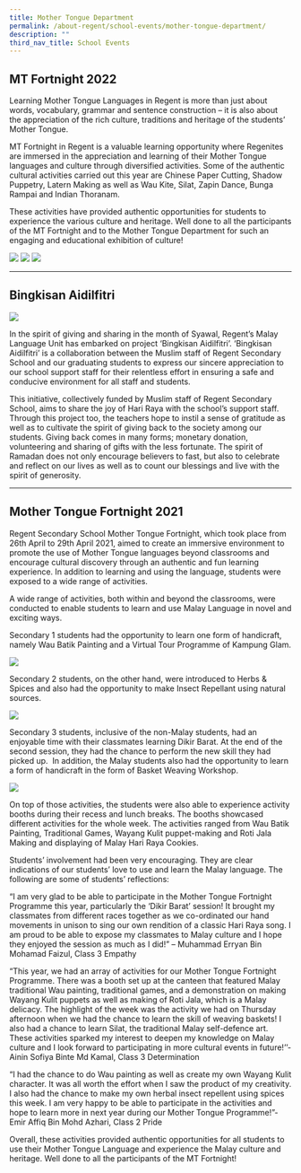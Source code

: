 ```yaml
---
title: Mother Tongue Department
permalink: /about-regent/school-events/mother-tongue-department/
description: ""
third_nav_title: School Events
---
```

## **MT Fortnight 2022**

Learning Mother Tongue Languages in Regent is more than just about words, vocabulary, grammar and sentence construction – it is also about the appreciation of the rich culture, traditions and heritage of the students’ Mother Tongue.

MT Fortnight in Regent is a valuable learning opportunity where Regenites are immersed in the appreciation and learning of their Mother Tongue languages and culture through diversified activities. Some of the authentic cultural activities carried out this year are Chinese Paper Cutting, Shadow Puppetry, Latern Making as well as Wau Kite, Silat, Zapin Dance, Bunga Rampai and Indian Thoranam.

These activities have provided authentic opportunities for students to experience the various culture and heritage. Well done to all the participants of the MT Fortnight and to the Mother Tongue Department for such an engaging and educational exhibition of culture!

![](/images/School%20Events/Mother%20Tongue%20Department/MTDept-1_MTFortnight2022-1.jpg)
![](/images/School%20Events/Mother%20Tongue%20Department/MTDept-2_MTFortnight2022-2.jpg)
![](/images/School%20Events/Mother%20Tongue%20Department/MTDept-3_MTFortnight2022-3.jpg)

---

## **Bingkisan Aidilfitri**

![](/images/School%20Events/Mother%20Tongue%20Department/MTDept-4_BingkisanAidilfitri2021.jpg)

In the spirit of giving and sharing in the month of Syawal, Regent’s Malay Language Unit has embarked on project ‘Bingkisan Aidilfitri’. ‘Bingkisan Aidilfitri’ is a collaboration between the Muslim staff of Regent Secondary School and our graduating students to express our sincere appreciation to our school support staff for their relentless effort in ensuring a safe and conducive environment for all staff and students.

This initiative, collectively funded by Muslim staff of Regent Secondary School, aims to share the joy of Hari Raya with the school’s support staff. Through this project too, the teachers hope to instil a sense of gratitude as well as to cultivate the spirit of giving back to the society among our students. Giving back comes in many forms; monetary donation, volunteering and sharing of gifts with the less fortunate. The spirit of Ramadan does not only encourage believers to fast, but also to celebrate and reflect on our lives as well as to count our blessings and live with the spirit of generosity.

---

## **Mother Tongue Fortnight 2021**

Regent Secondary School Mother Tongue Fortnight, which took place from 26th April to 29th April 2021, aimed to create an immersive environment to promote the use of Mother Tongue languages beyond classrooms and encourage cultural discovery through an authentic and fun learning experience. In addition to learning and using the language, students were exposed to a wide range of activities.

A wide range of activities, both within and beyond the classrooms, were conducted to enable students to learn and use Malay Language in novel and exciting ways.

Secondary 1 students had the opportunity to learn one form of handicraft, namely Wau Batik Painting and a Virtual Tour Programme of Kampung Glam.

![](/images/School%20Events/Mother%20Tongue%20Department/MTDept-5_MTFortnight2021-1.jpg)

Secondary 2 students, on the other hand, were introduced to Herbs & Spices and also had the opportunity to make Insect Repellant using natural sources.

![](/images/School%20Events/Mother%20Tongue%20Department/MTDept-6_MTFortnight2021-2.jpg)

Secondary 3 students, inclusive of the non-Malay students, had an enjoyable time with their classmates learning Dikir Barat. At the end of the second session, they had the chance to perform the new skill they had picked up.  In addition, the Malay students also had the opportunity to learn a form of handicraft in the form of Basket Weaving Workshop.

![](/images/School%20Events/Mother%20Tongue%20Department/MTDept-7_MTFortnight2021-3.jpg)

On top of those activities, the students were also able to experience activity booths during their recess and lunch breaks. The booths showcased different activities for the whole week. The activities ranged from Wau Batik Painting, Traditional Games, Wayang Kulit puppet-making and Roti Jala Making and displaying of Malay Hari Raya Cookies.

Students’ involvement had been very encouraging. They are clear indications of our students’ love to use and learn the Malay language. The following are some of students’ reflections:

“I am very glad to be able to participate in the Mother Tongue Fortnight Programme this year, particularly the ‘Dikir Barat’ session! It brought my classmates from different races together as we co-ordinated our hand movements in unison to sing our own rendition of a classic Hari Raya song. I am proud to be able to expose my classmates to Malay culture and I hope they enjoyed the session as much as I did!” – Muhammad Erryan Bin Mohamad Faizul, Class 3 Empathy

“This year, we had an array of activities for our Mother Tongue Fortnight Programme. There was a booth set up at the canteen that featured Malay traditional Wau painting, traditional games, and a demonstration on making Wayang Kulit puppets as well as making of Roti Jala, which is a Malay delicacy. The highlight of the week was the activity we had on Thursday afternoon when we had the chance to learn the skill of weaving baskets! I also had a chance to learn Silat, the traditional Malay self-defence art. These activities sparked my interest to deepen my knowledge on Malay culture and I look forward to participating in more cultural events in future!’’- Ainin Sofiya Binte Md Kamal, Class 3 Determination

“I had the chance to do Wau painting as well as create my own Wayang Kulit character. It was all worth the effort when I saw the product of my creativity. I also had the chance to make my own herbal insect repellent using spices this week. I am very happy to be able to participate in the activities and hope to learn more in next year during our Mother Tongue Programme!”- Emir Affiq Bin Mohd Azhari, Class 2 Pride

Overall, these activities provided authentic opportunities for all students to use their Mother Tongue Language and experience the Malay culture and heritage. Well done to all the participants of the MT Fortnight!